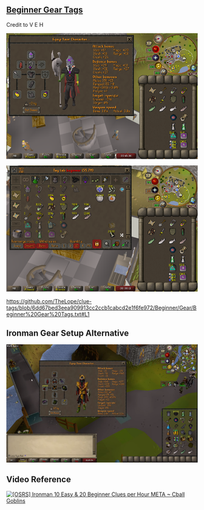 ## [Beginner Gear Tags](Beginner%20Gear%20Tags.txt)
Credit to V E H

![Beginner Gear](../../Docs/Beginner%20Gear.png)

![Beginner Gear Bank](../../Docs/Beginner%20Gear%20Bank.png)

https://github.com/TheLope/clue-tags/blob/6dd67bed3eea909913cc2ccb1cabcd2e1f6fe972/Beginner/Gear/Beginner%20Gear%20Tags.txt#L1

## Ironman Gear Setup Alternative

![Beginner Gear Iron](../../Docs/Beginner%20Gear%20Iron.png)

## Video Reference
[![[OSRS] Ironman 10 Easy & 20 Beginner Clues per Hour META ~ Cball Goblins
](https://img.youtube.com/vi/eHQRIp2-wH4/0.jpg)](https://www.youtube.com/watch?v=eHQRIp2-wH4)
